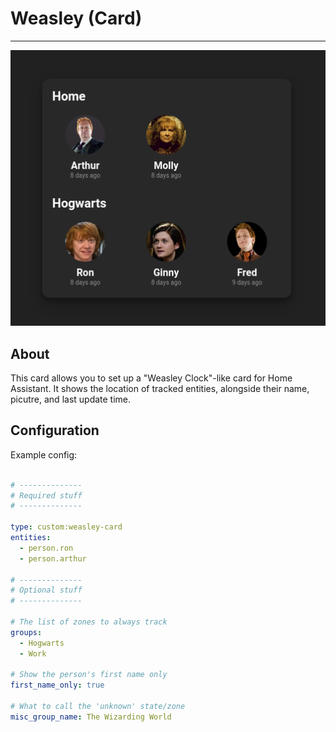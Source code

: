 # Weasley (Card)
___

![Weasley (Card)](https://github.com/dangreco/weasley/raw/master/screenshots/card.png)



## About
This card allows you to set up a "Weasley Clock"-like card for Home Assistant. 
It shows the location of tracked entities, alongside their name, picutre, and last update time.

## Configuration
Example config:
```yaml

# --------------
# Required stuff
# --------------

type: custom:weasley-card
entities:
  - person.ron
  - person.arthur

# --------------
# Optional stuff
# --------------

# The list of zones to always track
groups: 
  - Hogwarts
  - Work

# Show the person's first name only
first_name_only: true

# What to call the 'unknown' state/zone
misc_group_name: The Wizarding World

```
